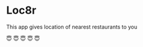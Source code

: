# Loc8r

This app gives location of nearest restaurants to you

:innocent: :innocent: :innocent: :innocent: :innocent:
